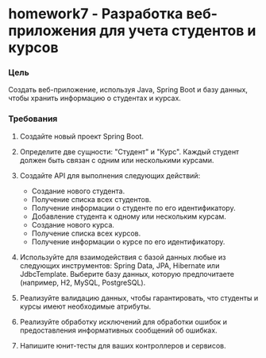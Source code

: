 # homework7 - Разработка веб-приложения для учета студентов и курсов

### Цель

Создать веб-приложение, используя Java, Spring Boot и базу данных, чтобы хранить информацию о студентах и курсах.

### Требования

1. Создайте новый проект Spring Boot.

2. Определите две сущности: "Студент" и "Курс". Каждый студент должен быть связан с одним или несколькими курсами.

3. Создайте API для выполнения следующих действий:

   - Создание нового студента.
   - Получение списка всех студентов.
   - Получение информации о студенте по его идентификатору.
   - Добавление студента к одному или нескольким курсам.
   - Создание нового курса.
   - Получение списка всех курсов.
   - Получение информации о курсе по его идентификатору.

4. Используйте для взаимодействия с базой данных любые из следующих инструментов: Spring Data, JPA, Hibernate или JdbcTemplate. Выберите базу данных, которую предпочитаете (например, H2, MySQL, PostgreSQL).

5. Реализуйте валидацию данных, чтобы гарантировать, что студенты и курсы имеют необходимые атрибуты.

6. Реализуйте обработку исключений для обработки ошибок и предоставления информативных сообщений об ошибках.

7. Напишите юнит-тесты для ваших контроллеров и сервисов.
